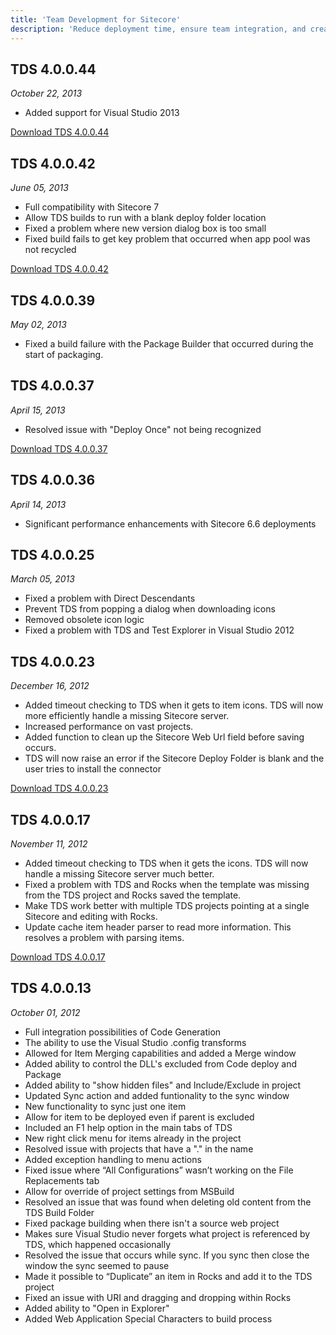 ```yaml
---
title: 'Team Development for Sitecore'
description: 'Reduce deployment time, ensure team integration, and create an environment in which you can easily and quickly move code from your local environment all the way through your development workflow. Click here to learn more.'
---
```


## TDS 4.0.0.44
_October 22, 2013_

*   Added support for Visual Studio 2013

[Download TDS 4.0.0.44](https://scdp.blob.core.windows.net/downloads/Team%20Development%20for%20Sitecore/4x/TDS%2040044.zip)

## TDS 4.0.0.42
_June 05, 2013_

*   Full compatibility with Sitecore 7
*   Allow TDS builds to run with a blank deploy folder location
*   Fixed a problem where new version dialog box is too small
*   Fixed build fails to get key problem that occurred when app pool was not recycled

[Download TDS 4.0.0.42](https://scdp.blob.core.windows.net/downloads/Team%20Development%20for%20Sitecore/4x/TDS%2040042.zip)

## TDS 4.0.0.39
_May 02, 2013_

*   Fixed a build failure with the Package Builder that occurred during the start of packaging.

## TDS 4.0.0.37
_April 15, 2013_

*   Resolved issue with "Deploy Once" not being recognized

[Download TDS 4.0.0.37](https://scdp.blob.core.windows.net/downloads/Team%20Development%20for%20Sitecore/4x/TDS%2040037.zip)

## TDS 4.0.0.36
_April 14, 2013_

*   Significant performance enhancements with Sitecore 6.6 deployments

## TDS 4.0.0.25
_March 05, 2013_

*   Fixed a problem with Direct Descendants
*   Prevent TDS from popping a dialog when downloading icons
*   Removed obsolete icon logic
*   Fixed a problem with TDS and Test Explorer in Visual Studio 2012

## TDS 4.0.0.23
_December 16, 2012_

*   Added timeout checking to TDS when it gets to item icons. TDS will now more efficiently handle a missing Sitecore server.
*   Increased performance on vast projects.
*   Added function to clean up the Sitecore Web Url field before saving occurs.
*   TDS will now raise an error if the Sitecore Deploy Folder is blank and the user tries to install the connector

[Download TDS 4.0.0.23](https://scdp.blob.core.windows.net/downloads/Team%20Development%20for%20Sitecore/4x/TDS%2040023.zip)

## TDS 4.0.0.17
_November 11, 2012_

*   Added timeout checking to TDS when it gets the icons. TDS will now handle a missing Sitecore server much better.
*   Fixed a problem with TDS and Rocks when the template was missing from the TDS project and Rocks saved the template.
*   Make TDS work better with multiple TDS projects pointing at a single Sitecore and editing with Rocks.
*   Update cache item header parser to read more information. This resolves a problem with parsing items.

[Download TDS 4.0.0.17](https://scdp.blob.core.windows.net/downloads/Team%20Development%20for%20Sitecore/4x/TDS%2040017.zip)

## TDS 4.0.0.13
_October 01, 2012_

*   Full integration possibilities of Code Generation
*   The ability to use the Visual Studio .config transforms
*   Allowed for Item Merging capabilities and added a Merge window
*   Added ability to control the DLL's excluded from Code deploy and Package
*   Added ability to "show hidden files" and Include/Exclude in project
*   Updated Sync action and added funtionality to the sync window
*   New functionality to sync just one item
*   Allow for item to be deployed even if parent is excluded
*   Included an F1 help option in the main tabs of TDS
*   New right click menu for items already in the project
*   Resolved issue with projects that have a "." in the name
*   Added exception handling to menu actions
*   Fixed issue where “All Configurations” wasn’t working on the File Replacements tab
*   Allow for override of project settings from MSBuild
*   Resolved an issue that was found when deleting old content from the TDS Build Folder
*   Fixed package building when there isn't a source web project
*   Makes sure Visual Studio never forgets what project is referenced by TDS, which happened occasionally
*   Resolved the issue that occurs while sync. If you sync then close the window the sync seemed to pause
*   Made it possible to “Duplicate” an item in Rocks and add it to the TDS project
*   Fixed an issue with URI and dragging and dropping within Rocks
*   Added ability to "Open in Explorer"
*   Added Web Application Special Characters to build process